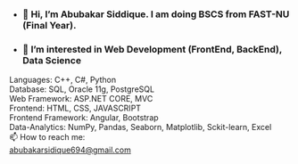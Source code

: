 - ### 👋 Hi, I’m Abubakar Siddique. I am doing BSCS from FAST-NU (Final Year). 
- ### 👀 I’m interested in Web Development (FrontEnd, BackEnd), Data Science
Languages: C++, C#, Python <br>
Database: SQL, Oracle 11g, PostgreSQL <br>
Web Framework: ASP.NET CORE, MVC <br>
Frontend: HTML, CSS, JAVASCRIPT <br>
Frontend Framework: Angular, Bootstrap <br>
Data-Analytics: NumPy, Pandas, Seaborn, Matplotlib, Sckit-learn, Excel <br>
📫 How to reach me: <br>
abubakarsidique694@gmail.com <br>
